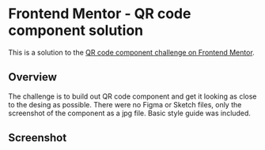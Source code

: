 # Frontend Mentor - QR code component solution

This is a solution to the [QR code component challenge on Frontend Mentor](https://www.frontendmentor.io/challenges/qr-code-component-iux_sIO_H).

## Overview

The challenge is to build out QR code component and get it looking as close to the desing as possible. There were no Figma or Sketch files, only the screenshot of the component as a jpg file. Basic style guide was included.

## Screenshot
